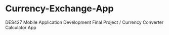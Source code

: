 # Currency-Exchange-App
DES427 Mobile Application Development Final Project / Currency Converter Calculator App
